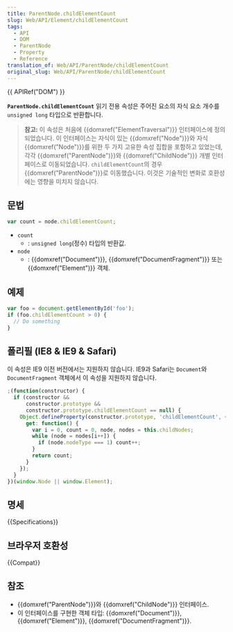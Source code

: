 ```yaml
---
title: ParentNode.childElementCount
slug: Web/API/Element/childElementCount
tags:
  - API
  - DOM
  - ParentNode
  - Property
  - Reference
translation_of: Web/API/ParentNode/childElementCount
original_slug: Web/API/ParentNode/childElementCount
---
```

{{ APIRef("DOM") }}

**`ParentNode.childElementCount`** 읽기 전용 속성은 주어진 요소의 자식 요소 개수를 `unsigned long` 타입으로 반환합니다.

> **참고:** 이 속성은 처음에 {{domxref("ElementTraversal")}} 인터페이스에 정의되었습니다. 이 인터페이스는 자식이 있는 {{domxref("Node")}}와 자식 {{domxref("Node")}}를 위한 두 가지 고유한 속성 집합을 포함하고 있었는데, 각각 {{domxref("ParentNode")}}와 {{domxref("ChildNode")}} 개별 인터페이스로 이동되었습니다. `childElementCount`의 경우 {{domxref("ParentNode")}}로 이동했습니다. 이것은 기술적인 변화로 호환성에는 영향을 미치지 않습니다.

## 문법

```js
var count = node.childElementCount;
```

- `count`
  - : `unsigned long`(정수) 타입의 반환값.
- `node`
  - : {{domxref("Document")}}, {{domxref("DocumentFragment")}} 또는 {{domxref("Element")}} 객체.

## 예제

```js
var foo = document.getElementById('foo');
if (foo.childElementCount > 0) {
  // Do something
}
```

## 폴리필 (IE8 & IE9 & Safari)

이 속성은 IE9 이전 버전에서는 지원하지 않습니다. IE9과 Safari는 `Document`와 `DocumentFragment` 객체에서 이 속성을 지원하지 않습니다.

```js
;(function(constructor) {
  if (constructor &&
      constructor.prototype &&
      constructor.prototype.childElementCount == null) {
    Object.defineProperty(constructor.prototype, 'childElementCount', {
      get: function() {
        var i = 0, count = 0, node, nodes = this.childNodes;
        while (node = nodes[i++]) {
          if (node.nodeType === 1) count++;
        }
        return count;
      }
    });
  }
})(window.Node || window.Element);
```

## 명세

{{Specifications}}

## 브라우저 호환성

{{Compat}}

## 참조

- {{domxref("ParentNode")}}와 {{domxref("ChildNode")}} 인터페이스.
- 이 인터페이스를 구현한 객체 타입: {{domxref("Document")}}, {{domxref("Element")}}, {{domxref("DocumentFragment")}}.

